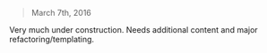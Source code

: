 > March 7th, 2016
 
  Very much under construction. Needs additional content and major refactoring/templating.
